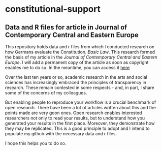 # constitutional-support
## Data and R files for article in Journal of Contemporary Central and Eastern Europe ##

This repository holds data and r files from which I conducted research on how Germans evaluate the Constitution, *Basic Law*. This research formed the basis of my article in the  *Journal of Contemporary Central and Eastern Europe*. I will add a permanent copy of the article as soon as copyright enables me to do so. In the meantime, you can access it [here](https://www.tandfonline.com/eprint/8BWNMYNC8AYX6RFASES9/full?target=10.1080/25739638.2020.1833562)

Over the last ten years or so, academic research in the arts and social sciences has increasingly embraced the principles of transparency in research. These remain contested in some respects - and, in part, I share some of the concerns of my colleagues. 

But enabling people to reproduce your workflow is a crucial benchmark of open research. There have been a lot of articles written about this and the points made are very goon ones. Open research enables interested researchers not only to read your results, but to understand how you generated your results in the first place. Moreover, they demonstrate how they may be replicated. This is a good principle to adopt and I intend to populate my github with the necessary data and r files.

I hope this helps you to do so.



